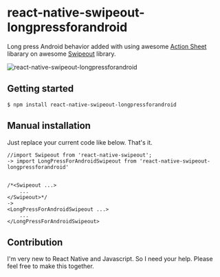 
# react-native-swipeout-longpressforandroid

Long press Android behavior added with using awesome [Action Sheet](https://www.npmjs.com/package/react-native-actionsheet) libarary on awesome [Swipeout](https://www.npmjs.com/package/react-native-swipeout) library.

![react-native-swipeout-longpressforandroid](http://i.imgur.com/DrA7TYX.gif)

## Getting started

`$ npm install react-native-swipeout-longpressforandroid`


## Manual installation

Just replace your current code like below. That's it.

```
//import Swipeout from 'react-native-swipeout';
-> import LongPressForAndroidSwipeout from 'react-native-swipeout-longpressforandroid'


/*<Swipeout ...>
    ...
</Swipeout>*/
->
<LongPressForAndroidSwipeout ...>
    ...
</LongPressForAndroidSwipeout>
```


## Contribution

I'm very new to React Native and Javascript. So I need your help. Please feel free to make this together.
